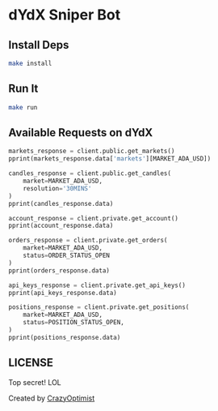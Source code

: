 # dYdX Sniper Bot

## Install Deps
```bash
make install
```

## Run It
```bash
make run
```

## Available Requests on dYdX
```python
markets_response = client.public.get_markets()
pprint(markets_response.data['markets'][MARKET_ADA_USD])

candles_response = client.public.get_candles(
    market=MARKET_ADA_USD,
    resolution='30MINS'
)
pprint(candles_response.data)

account_response = client.private.get_account()
pprint(account_response.data)

orders_response = client.private.get_orders(
    market=MARKET_ADA_USD,
    status=ORDER_STATUS_OPEN
)
pprint(orders_response.data)

api_keys_response = client.private.get_api_keys()
pprint(api_keys_response.data)

positions_response = client.private.get_positions(
    market=MARKET_ADA_USD,
    status=POSITION_STATUS_OPEN,
)
pprint(positions_response.data)
```

## LICENSE
Top secret! LOL

Created by [CrazyOptimist](https://github.com/crazyopimist)
